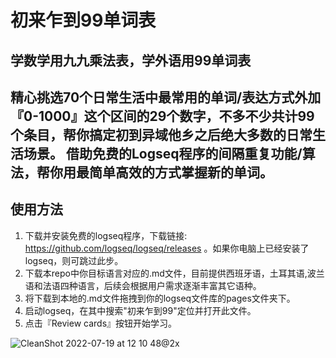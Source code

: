 # 初来乍到99单词表
学数学用九九乘法表，学外语用99单词表
------

精心挑选70个日常生活中最常用的单词/表达方式外加『0-1000』这个区间的29个数字，不多不少共计99个条目，帮你搞定初到异域他乡之后绝大多数的日常生活场景。
借助免费的Logseq程序的间隔重复功能/算法，帮你用最简单高效的方式掌握新的单词。
------
## 使用方法
1. 下载并安装免费的logseq程序，下载链接: https://github.com/logseq/logseq/releases 。如果你电脑上已经安装了logseq，则可跳过此步。
2. 下载本repo中你目标语言对应的.md文件，目前提供西班牙语，土耳其语,波兰语和法语四种语言，后续会根据用户需求逐渐丰富其它语种。
3. 将下载到本地的.md文件拖拽到你的logseq文件库的pages文件夹下。
4. 启动logseq，在其中搜索"初来乍到99"定位并打开此文件。
5. 点击『Review cards』按钮开始学习。

![CleanShot 2022-07-19 at 12 10 48@2x](https://user-images.githubusercontent.com/15899808/179713403-4ed4ce89-36e4-4405-84ad-02233033b56e.png)
